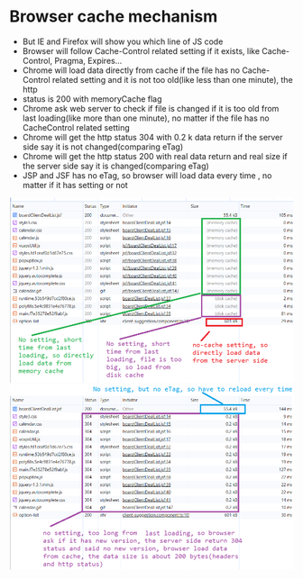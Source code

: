 # Browser cache mechanism

 - But IE and Firefox will show you which line of JS code
 - Browser will follow Cache-Control related setting if it exists, like Cache-Control, Pragma, Expires...
 - Chrome will load data directly from cache if the file has no Cache-Control related setting and it is not too old(like less than one minute), the http
 - status is 200 with memoryCache flag
 - Chrome ask web server to check if file is changed if it is too old from last loading(like more than one minute), no matter if the file has no CacheControl related setting
 - Chrome will get the http status 304 with 0.2 k data return if the server side say it is not changed(comparing eTag)
 - Chrome will get the http status 200 with real data return and real size if the server side say it is changed(comparing eTag)
 - JSP and JSF has no eTag, so browser will load data every time , no matter if it has setting or not
  <img src="browser_cache\image-2025-9-29_19-26-54.png">	
   <img src="browser_cache\image-2025-9-29_20-10-48.png">	